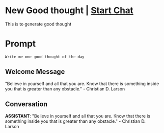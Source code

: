 

# New Good thought | [Start Chat](https://gptcall.net/chat.html?data=%7B%22contact%22%3A%7B%22id%22%3A%22L56mCC3fx5fEHawmWHFPF%22%2C%22flow%22%3Atrue%7D%7D)
This is to generate good thought

# Prompt

```
Write me one good thought of the day
```

## Welcome Message
"Believe in yourself and all that you are. Know that there is something inside you that is greater than any obstacle." - Christian D. Larson

## Conversation

**ASSISTANT**: "Believe in yourself and all that you are. Know that there is something inside you that is greater than any obstacle." - Christian D. Larson

